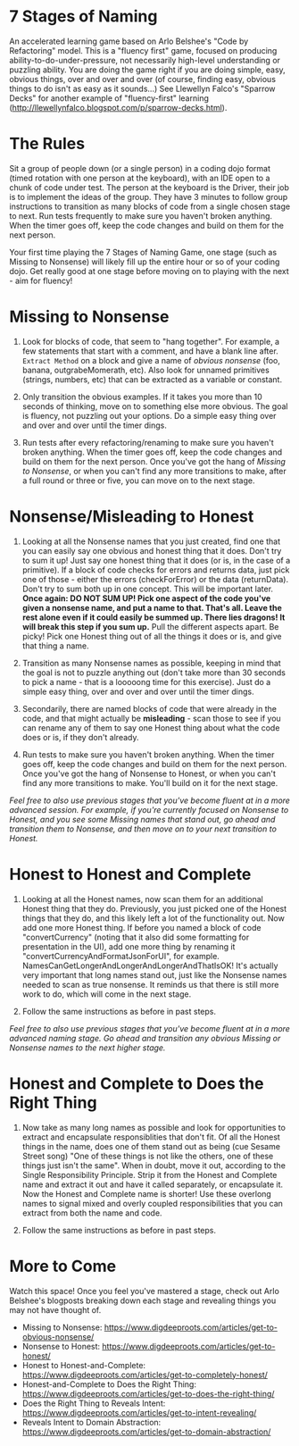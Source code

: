 # 7 Stages of Naming
An accelerated learning game based on Arlo Belshee's "Code by Refactoring" model. This is a "fluency first" game, focused on producing ability-to-do-under-pressure, not necessarily high-level understanding or puzzling ability. You are doing the game right if you are doing simple, easy, obvious things, over and over and over (of course, finding easy, obvious things to do isn't as easy as it sounds...) See Llewellyn Falco's "Sparrow Decks" for another example of "fluency-first" learning (http://llewellynfalco.blogspot.com/p/sparrow-decks.html).

# The Rules

Sit a group of people down (or a single person) in a coding dojo format (timed rotation with one person at the keyboard), with an IDE open to a chunk of code under test. The person at the keyboard is the Driver, their job is to implement the ideas of the group. They have 3 minutes to follow group instructions to transition as many blocks of code from a single chosen stage to next. Run tests frequently to make sure you haven't broken anything. When the timer goes off, keep the code changes and build on them for the next person.

Your first time playing the 7 Stages of Naming Game, one stage (such as Missing to Nonsense) will likely fill up the entire hour or so of your coding dojo. Get really good at one stage before moving on to playing with the next - aim for fluency!

# Missing to Nonsense

1. Look for blocks of code, that seem to "hang together". For example, a few statements that start with a comment, and have a blank line after. `Extract Method` on a block and give a name of _obvious nonsense_ (foo, banana, outgrabeMomerath, etc). Also look for unnamed primitives (strings, numbers, etc) that can be extracted as a variable or constant.

2. Only transition the obvious examples. If it takes you more than 10 seconds of thinking, move on to something else more obvious. The goal is fluency, not puzzling out your options. Do a simple easy thing over and over and over until the timer dings.

3. Run tests after every refactoring/renaming to make sure you haven't broken anything. When the timer goes off, keep the code changes and build on them for the next person. Once you've got the hang of *Missing to Nonsense*, or when you can't find any more transitions to make, after a full round or three or five, you can move on to the next stage.

# Nonsense/Misleading to Honest

1. Looking at all the Nonsense names that you just created, find one that you can easily say one obvious and honest thing that it does. Don't try to sum it up! Just say one honest thing that it does (or is, in the case of a primitive). If a block of code checks for errors and returns data, just pick one of those - either the errors (checkForError) or the data (returnData). Don't try to sum both up in one concept. This will be important later. **Once again: DO NOT SUM UP! Pick one aspect of the code you've given a nonsense name, and put a name to that. That's all. Leave the rest alone even if it could easily be summed up. There lies dragons! It will break this step if you sum up.** Pull the different aspects apart. Be picky! Pick one Honest thing out of all the things it does or is, and give that thing a name.

2. Transition as many Nonsense names as possible, keeping in mind that the goal is not to puzzle anything out (don't take more than 30 seconds to pick a name - that is a looooong time for this exercise). Just do a simple easy thing, over and over and over until the timer dings.

3. Secondarily, there are named blocks of code that were already in the code, and that might actually be **misleading** - scan those to see if you can rename any of them to say one Honest thing about what the code does or is, if they don't already.

4. Run tests to make sure you haven't broken anything. When the timer goes off, keep the code changes and build on them for the next person. Once you've got the hang of Nonsense to Honest, or when you can't find any more transitions to make. You'll build on it for the next stage.

*Feel free to also use previous stages that you've become fluent at in a more advanced session. For example, if you're currently focused on Nonsense to Honest, and you see some Missing names that stand out, go ahead and transition them to Nonsense, and then move on to your next transition to Honest.*


# Honest to Honest and Complete

1. Looking at all the Honest names, now scan them for an additional Honest thing that they do. Previously, you just picked one of the Honest things that they do, and this likely left a lot of the functionality out. Now add one more Honest thing. If before you named a block of code "convertCurrency" (noting that it also did some formatting for presentation in the UI), add one more thing by renaming it "convertCurrencyAndFormatJsonForUI", for example. NamesCanGetLongerAndLongerAndLongerAndThatIsOK! It's actually very important that long names stand out, just like the Nonsense names needed to scan as true nonsense. It reminds us that there is still more work to do, which will come in the next stage.

2. Follow the same instructions as before in past steps.

*Feel free to also use previous stages that you've become fluent at in a more advanced naming stage. Go ahead and transition any obvious Missing or Nonsense names to the next higher stage.*

# Honest and Complete to Does the Right Thing

1. Now take as many long names as possible and look for opportunities to extract and encapsulate responsiblities that don't fit. Of all the Honest things in the name, does one of them stand out as being (cue Sesame Street song) "One of these things is not like the others, one of these things just isn't the same". When in doubt, move it out, according to the Single Responsibility Principle. Strip it from the Honest and Complete name and extract it out and have it called separately, or encapsulate it. Now the Honest and Complete name is shorter! Use these overlong names to signal mixed and overly coupled responsibilities that you can extract from both the name and code.

2. Follow the same instructions as before in past steps.

# More to Come

Watch this space! Once you feel you've mastered a stage, check out Arlo Belshee's blogposts breaking down each stage and revealing things you may not have thought of.

* Missing to Nonsense: https://www.digdeeproots.com/articles/get-to-obvious-nonsense/
* Nonsense to Honest: https://www.digdeeproots.com/articles/get-to-honest/
* Honest to Honest-and-Complete: https://www.digdeeproots.com/articles/get-to-completely-honest/
* Honest-and-Complete to Does the Right Thing: https://www.digdeeproots.com/articles/get-to-does-the-right-thing/
* Does the Right Thing to Reveals Intent: https://www.digdeeproots.com/articles/get-to-intent-revealing/
* Reveals Intent to Domain Abstraction: https://www.digdeeproots.com/articles/get-to-domain-abstraction/

